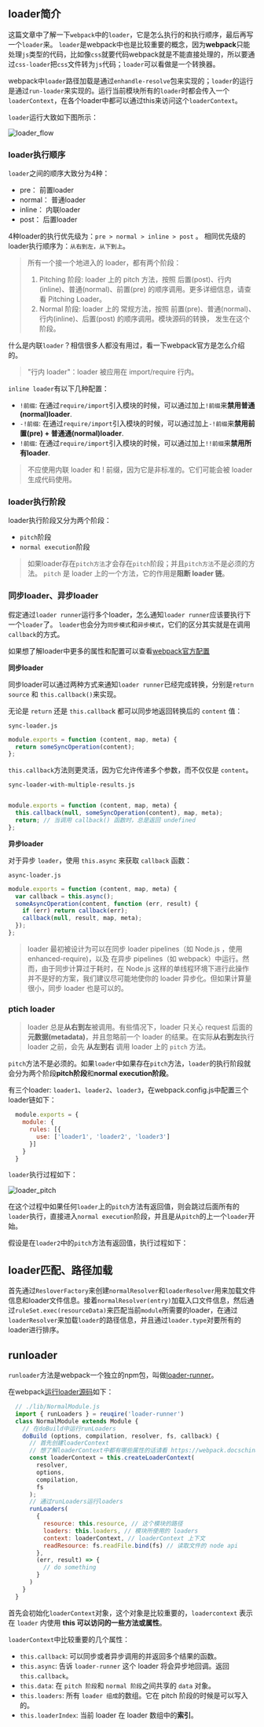 ## loader简介

这篇文章中了解一下`webpack`中的`loader`，它是怎么执行的和执行顺序，最后再写一个`loader`来。
`loader`是webpack中也是比较重要的概念，因为**webpack**只能处理`js`类型的代码，比如像`css`就要代码webpack就是不能直接处理的，所以要通过`css-loader`把`css`文件转为`js`代码；`loader`可以看做是一个转换器。

webpack中`loader`路径加载是通过`enhandle-resolve`包来实现的；`loader`的运行是通过`run-loader`来实现的。运行当前模块所有的`loader`时都会传入一个`loaderContext`，在各个loader中都可以通过this来访问这个`loaderContext`。

`loader`运行大致如下图所示：

![loader_flow](./images/loader_flow.png)

### loader执行顺序

`loader`之间的顺序大致分为4种：

- pre： 前置loader
- normal： 普通loader
- inline： 内联loader
- post： 后置loader

4种loader的执行优先级为：`pre > normal > inline > post` 。
相同优先级的loader执行顺序为：`从右到左，从下到上`。

> 所有一个接一个地进入的 loader，都有两个阶段：
>
> 1. Pitching 阶段: loader 上的 pitch 方法，按照 后置(post)、行内(inline)、普通(normal)、前置(pre) 的顺序调用。更多详细信息，请查看 Pitching Loader。
> 2. Normal 阶段: loader 上的 常规方法，按照 前置(pre)、普通(normal)、行内(inline)、后置(post) 的顺序调用。模块源码的转换， 发生在这个阶段。

什么是内联`loader`？相信很多人都没有用过，看一下webpack官方是怎么介绍的。

> "行内 loader"：loader 被应用在 import/require 行内。

`inline loader`有以下几种配置：

- `!前缀`: 在通过`require/import`引入模块的时候，可以通过加上`!前缀`来**禁用普通(normal)loader**.
- `-!前缀`: 在通过`require/import`引入模块的时候，可以通过加上`-!前缀`来**禁用前置(pre) + 普通通(normal)loader**.
- `!前缀`: 在通过`require/import`引入模块的时候，可以通过加上`!!前缀`来**禁用所有loader**.

> 不应使用内联 loader 和 ! 前缀，因为它是非标准的。它们可能会被 loader 生成代码使用。

### loader执行阶段

loader执行阶段又分为两个阶段：

- `pitch`阶段
- `normal execution`阶段

> 如果loader存在`pitch方法`才会存在`pitch`阶段；并且`pitch方法`不是必须的方法。
> `pitch` 是 loader 上的一个方法，它的作用是**阻断 loader 链**。

### 同步loader、异步loader

假定通过`loader runner`运行多个loader，怎么通知`loader runner`应该要执行下一个`loader`了。 `loader`也会分为`同步模式`和`异步模式`，它们的区分其实就是在调用`callback`的方式。

如果想了解loader中更多的属性和配置可以查看[webpack官方配置](https://webpack.docschina.org/api/loaders/)

**同步loader**

同步loader可以通过两种方式来通知`loader runner`已经完成转换，分别是`return source` 和 `this.callback()`来实现。

无论是 `return` 还是 `this.callbac`k 都可以同步地返回转换后的 `content` 值：

`sync-loader.js`

```js
module.exports = function (content, map, meta) {
  return someSyncOperation(content);
};
```

`this.callback`方法则更灵活，因为它允许传递多个参数，而不仅仅是 `content`。

`sync-loader-with-multiple-results.js`

```js

module.exports = function (content, map, meta) {
  this.callback(null, someSyncOperation(content), map, meta);
  return; // 当调用 callback() 函数时，总是返回 undefined
};

```

**异步loader**

对于异步 `loader`，使用 `this.async` 来获取 `callback` 函数：

`async-loader.js`

```js
module.exports = function (content, map, meta) {
  var callback = this.async();
  someAsyncOperation(content, function (err, result) {
    if (err) return callback(err);
    callback(null, result, map, meta);
  });
};
```

> loader 最初被设计为可以在同步 loader pipelines（如 Node.js ，使用 enhanced-require)，以及 在异步 pipelines（如 webpack）中运行。然而，由于同步计算过于耗时，在 Node.js 这样的单线程环境下进行此操作并不是好的方案，我们建议尽可能地使你的 loader 异步化。但如果计算量很小，同步 loader 也是可以的。

### ptich loader

> loader 总是**从右到左**被调用。有些情况下，loader 只关心 request 后面的 **元数据(metadata)**，并且忽略前一个 loader 的结果。在实际**从右到左**执行 loader 之前，会先 **从左到右** 调用 loader 上的 `pitch` 方法。

`pitch`方法不是必须的。如果`loader`中如果存在`pitch`方法，`loader`的执行阶段就会分为两个阶段**pitch阶段**和**normal execution阶段**。

有三个loader: `loader1`、`loader2`、`loader3`，在webpack.config.js中配置三个loader链如下：

```js
  module.exports = {
    module: {
      rules: [{
        use: ['loader1', 'loader2', 'loader3']
      }]
    }
  }
```

`loader`执行过程如下：

![loader_pitch](./images/loader_pitch.png)


在这个过程中如果任何`loader`上的`pitch`方法有返回值，则会跳过后面所有的`loader`执行，直接进入`normal execution`阶段，并且是从`pitch`的上一个`loader`开始。

假设是在`loader2`中的`pitch`方法有返回值，执行过程如下：

## loader匹配、路径加载

首先通过`ResloverFactory`来创建`normalResolver`和`loaderResolver`用来加载文件信息和loader文件信息。接着`normalResolver(entry)`加载入口文件信息，然后通过`ruleSet.exec(resourceData)`来匹配当前`module`所需要的loader，在通过`loaderResolver`来加载`loader`的路径信息，并且通过`loader.type`对要所有的loader进行排序。

## runloader

`runloader`方法是webpack一个独立的npm包，叫做[loader-runner](https://github.com/webpack/loader-runner)。

在webpack[运行loader源码](https://github.com/webpack/webpack/blob/master/lib/NormalModule.js)如下：

```js
  // ./lib/NormalModule.js
  import { runLoaders } = reuqire('loader-runner')
  class NormalModule extends Module {
    // 在doBuild中运行runLoaders
    doBuild (options, compilation, resolver, fs, callback) {
      // 首先创建loaderContext
      // 想了解loaderContext中都有哪些属性的话请看 https://webpack.docschina.org/api/loaders/#the-loader-context
      const loaderContext = this.createLoaderContext(
        resolver,
        options,
        compilation,
        fs
      );
      // 通过runLoaders运行loaders
      runLoaders(
        {
          resource: this.resource, // 这个模块的路径
          loaders: this.loaders, // 模块所使用的 loaders
          context: loaderContext, // loaderContext 上下文
          readResource: fs.readFile.bind(fs) // 读取文件的 node api
        },
        (err, result) => {
          // do something
        }
      )
    }
  }
```

首先会初始化`loaderContext`对象，这个对象是比较重要的，`loadercontext` 表示在 `loader` 内使用 **this 可以访问的一些方法或属性**。

`loaderContext`中比较重要的几个属性：

- `this.callback`: 可以同步或者异步调用的并返回多个结果的函数。
- `this.async`: 告诉 `loader-runner` 这个 loader 将会异步地回调。返回 `this.callback`。
- `this.data`: 在 `pitch 阶段`和 `normal 阶段`之间共享的 `data` 对象。
- `this.loaders`: 所有 `loader 组成`的数组。它在 pitch 阶段的时候是可以写入的。
- `this.loaderIndex`: 当前 loader 在 loader 数组中的**索引**。